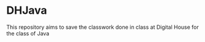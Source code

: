 # DHJava
This repository aims to save the classwork done in class at Digital House for the class of Java 
